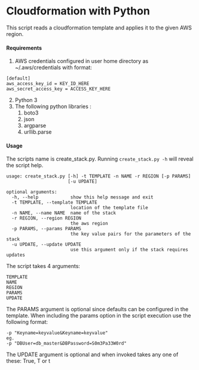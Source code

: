 # Cloudformation with Python 

This script reads a cloudformation template and applies it to the given AWS region. 


#### Requirements

1. AWS credentials configured in user home directory as ~/.aws/credentials with format: 
```
[default]
aws_access_key_id = KEY_ID_HERE
aws_secret_access_key = ACCESS_KEY_HERE
```

2. Python 3
3. The following python libraries : 
	1. boto3
	2. json
	3. argparse
	4. urllib.parse
	
#### Usage

The scripts name is create_stack.py. Running `create_stack.py -h` will reveal the script help. 

```
usage: create_stack.py [-h] -t TEMPLATE -n NAME -r REGION [-p PARAMS]
                       [-u UPDATE]

optional arguments:
  -h, --help            show this help message and exit
  -t TEMPLATE, --template TEMPLATE
                        location of the template file
  -n NAME, --name NAME  name of the stack
  -r REGION, --region REGION
                        the aws region
  -p PARAMS, --params PARAMS
                        the key value pairs for the parameters of the stack
  -u UPDATE, --update UPDATE
                        use this argument only if the stack requires updates
```
                        

The script takes 4 arguments:
```
TEMPLATE
NAME
REGION
PARAMS
UPDATE
```
The PARAMS argument is optional since defaults can be configured in the template. When including the params option in the script execution use the following format: 

```
-p "Keyname=keyvalue&Keyname=keyvalue"
eg.
-p "DBUser=db_master&DBPassword=S0m3Pa33W0rd"
```

The UPDATE argument is optional and when invoked takes any one of these: True, T or t
